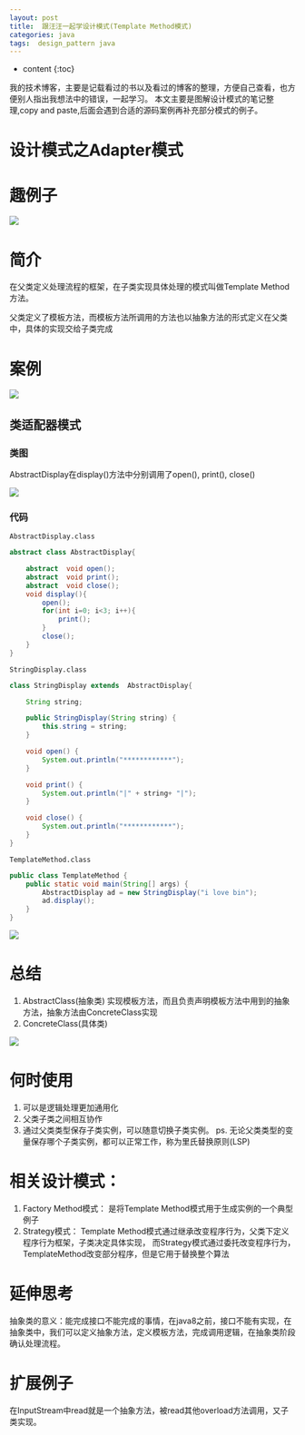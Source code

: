 ```yaml
---
layout: post
title:  跟汪汪一起学设计模式(Template Method模式)
categories: java
tags:  design_pattern java
---
```


* content
{:toc}

我的技术博客，主要是记载看过的书以及看过的博客的整理，方便自己查看，也方便别人指出我想法中的错误，一起学习。
本文主要是图解设计模式的笔记整理,copy and paste,后面会遇到合适的源码案例再补充部分模式的例子。



# 设计模式之Adapter模式

# 趣例子
![](http://ok17kve7y.bkt.clouddn.com/14992477100267.jpg)



# 简介
在父类定义处理流程的框架，在子类实现具体处理的模式叫做Template Method方法。

父类定义了模板方法，而模板方法所调用的方法也以抽象方法的形式定义在父类中，具体的实现交给子类完成
 
# 案例
![](http://ok17kve7y.bkt.clouddn.com/14992480261814.jpg)


## 类适配器模式

### 类图
AbstractDisplay在display()方法中分别调用了open(), print(), close()

![](http://ok17kve7y.bkt.clouddn.com/14992480471043.jpg)


### 代码
`AbstractDisplay.class`

```java
abstract class AbstractDisplay{

    abstract  void open();
    abstract  void print();
    abstract  void close();
    void display(){
        open();
        for(int i=0; i<3; i++){
            print();
        }
        close();
    }
}
```

`StringDisplay.class`

```java
class StringDisplay extends  AbstractDisplay{

    String string;

    public StringDisplay(String string) {
        this.string = string;
    }

    void open() {
        System.out.println("************");
    }

    void print() {
        System.out.println("|" + string+ "|");
    }

    void close() {
        System.out.println("************");
    }
}
```

`TemplateMethod.class`

```java
public class TemplateMethod {
    public static void main(String[] args) {
        AbstractDisplay ad = new StringDisplay("i love bin");
        ad.display();
    }
}

```

![](http://ok17kve7y.bkt.clouddn.com/14992485773327.jpg)



# 总结

1. AbstractClass(抽象类) 实现模板方法，而且负责声明模板方法中用到的抽象方法，抽象方法由ConcreteClass实现
2. ConcreteClass(具体类) 

![](http://ok17kve7y.bkt.clouddn.com/14992487273809.jpg)


# 何时使用
1. 可以是逻辑处理更加通用化
2. 父类子类之间相互协作
3. 通过父类类型保存子类实例，可以随意切换子类实例。
ps. 无论父类类型的变量保存哪个子类实例，都可以正常工作，称为里氏替换原则(LSP)

# 相关设计模式：
1. Factory Method模式： 是将Template Method模式用于生成实例的一个典型例子
2. Strategy模式： Template Method模式通过继承改变程序行为，父类下定义程序行为框架，子类决定具体实现， 而Strategy模式通过委托改变程序行为，TemplateMethod改变部分程序，但是它用于替换整个算法

# 延伸思考
抽象类的意义：能完成接口不能完成的事情，在java8之前，接口不能有实现，在抽象类中，我们可以定义抽象方法，定义模板方法，完成调用逻辑，在抽象类阶段确认处理流程。

# 扩展例子
在InputStream中read就是一个抽象方法，被read其他overload方法调用，又子类实现。


